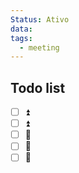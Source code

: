 ```yaml
---
Status: Ativo
data: 
tags:
  - meeting
---
```

## Todo list
- [ ] ⏫ 
- [ ] ⏫ 
- [ ] 🔼 
- [ ] 🔼 
- [ ] 🔽 
